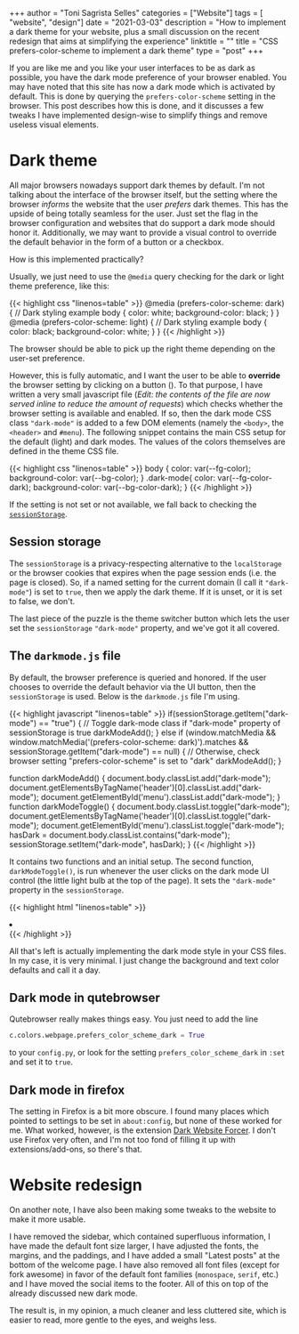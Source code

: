 +++
author = "Toni Sagrista Selles"
categories = ["Website"]
tags = [ "website", "design"]
date = "2021-03-03"
description = "How to implement a dark theme for your website, plus a small discussion on the recent redesign that aims at simplifying the experience"
linktitle = ""
title = "CSS prefers-color-scheme to implement a dark theme"
type = "post"
+++

If you are like me and you like your user interfaces to be as dark as possible, you have the dark mode preference of your browser enabled. You may have noted that this site has now a dark mode which is activated by default. This is done by querying the ``prefers-color-scheme`` setting in the browser. This post describes how this is done, and it discusses a few tweaks I have implemented design-wise to simplify things and remove useless visual elements.

<!--more-->

Dark theme
==========

All major browsers nowadays support dark themes by default. I'm not talking about the interface of the browser itself, but the setting where the browser *informs* the website that the user *prefers* dark themes. This has the upside of being totally seamless for the user. Just set the flag in the browser configuration and websites that do support a dark mode should honor it. Additionally, we may want to provide a visual control to override the default behavior in the form of a button or a checkbox. 

How is this implemented practically? 

Usually, we just need to use the `@media` query checking for the dark or light theme preference, like this:

{{< highlight css "linenos=table" >}}
@media (prefers-color-scheme: dark) {
    // Dark styling example
    body {
        color: white;
        background-color: black;
    }
}
@media (prefers-color-scheme: light) {
    // Dark styling example
    body {
        color: black;
        background-color: white;
    }
}
{{< /highlight >}}

The browser should be able to pick up the right theme depending on the user-set preference.

However, this is fully automatic, and I want the user to be able to **override** the browser setting by clicking on a button (<i class="fa fa-lightbulb-o"></i>). To that purpose, I have written a very small javascript file (*Edit: the contents of the file are now served inline to reduce the amount of requests*) which checks whether the browser setting is available and enabled. If so, then the dark mode CSS class `"dark-mode"` is added to a few DOM elements (namely the `<body>`, the `<header>` and `#menu`). The following snippet contains the main CSS setup for the default (light) and dark modes. The values of the colors themselves are defined in the theme CSS file.

{{< highlight css "linenos=table" >}}
body {
    color: var(--fg-color);
    background-color: var(--bg-color);
}
.dark-mode{
    color: var(--fg-color-dark);
    background-color: var(--bg-color-dark);
}
{{< /highlight >}}

If the setting is not set or not available, we fall back to checking the [`sessionStorage`](https://developer.mozilla.org/en-US/docs/Web/API/Window/sessionStorage). 

Session storage
---------------

The ``sessionStorage`` is a privacy-respecting alternative to the ``localStorage`` or the browser cookies that expires when the page session ends (i.e. the page is closed). So, if a named setting for the current domain (I call it ``"dark-mode"``) is set to ``true``, then we apply the dark theme. If it is unset, or it is set to false, we don't. 

The last piece of the puzzle is the theme switcher button <i class="fa fa-lightbulb-o"></i> which lets the user set the ``sessionStorage`` ``"dark-mode"`` property, and we've got it all covered.

The ``darkmode.js`` file
------------------------

By default, the browser preference is queried and honored. If the user chooses to override the default behavior via the UI button, then the ``sessionStorage`` is used. Below is the ``darkmode.js`` file I'm using.

{{< highlight javascript "linenos=table" >}}
if(sessionStorage.getItem("dark-mode") == "true") {
    // Toggle dark-mode class if "dark-mode" property of sessionStorage is true
    darkModeAdd();
} else if (window.matchMedia && 
    window.matchMedia('(prefers-color-scheme: dark)').matches && 
    sessionStorage.getItem("dark-mode") == null) {
    // Otherwise, check browser setting "prefers-color-scheme" is set to "dark"
    darkModeAdd();
}

function darkModeAdd() {
    document.body.classList.add("dark-mode");
    document.getElementsByTagName('header')[0].classList.add("dark-mode");
    document.getElementById('menu').classList.add("dark-mode");
}
function darkModeToggle() {
    document.body.classList.toggle("dark-mode");
    document.getElementsByTagName('header')[0].classList.toggle("dark-mode");
    document.getElementById('menu').classList.toggle("dark-mode");
    hasDark = document.body.classList.contains("dark-mode");
    sessionStorage.setItem("dark-mode", hasDark);
}
{{< /highlight >}}

It contains two functions and an initial setup. The second function, ``darkModeToggle()``, is run whenever the user clicks on the dark mode UI control (the little light bulb <i class="fa fa-lightbulb-o"></i> at the top of the page). It sets the ``"dark-mode"`` property in the ``sessionStorage``. 

{{< highlight html "linenos=table" >}}
<li class="menu">
    <a href="javascript:darkModeToggle()" style="border: none;" title="Toggle dark mode">
        <i class="fa fa-lightbulb-o" aria-hidden="true"></i>
    </a>
</li>
{{< /highlight >}}


All that's left is actually implementing the dark mode style in your CSS files. In my case, it is very minimal. I just change the background and text color defaults and call it a day.

Dark mode in qutebrowser
------------------------

Qutebrowser really makes things easy. You just need to add the line

```python
c.colors.webpage.prefers_color_scheme_dark = True
```
to your ``config.py``, or look for the setting ``prefers_color_scheme_dark`` in ``:set`` and set it to ``true``.

Dark mode in firefox
--------------------

The setting in Firefox is a bit more obscure. I found many places which pointed to settings to be set in ``about:config``, but none of these worked for me. What worked, however, is the extension [Dark Website Forcer](https://addons.mozilla.org/en-US/firefox/addon/dark-mode-website-switcher). I don't use Firefox very often, and I'm not too fond of filling it up with extensions/add-ons, so there's that.

Website redesign
================

On another note, I have also been making some tweaks to the website to make it more usable. 

I have removed the sidebar, which contained superfluous information, I have made the default font size larger, I have adjusted the fonts, the margins, and the paddings, and I have added a small "Latest posts" at the bottom of the welcome page. I have also removed all font files (except for fork awesome) in favor of the default font families (``monospace``, ``serif``, etc.) and I have moved the social items to the footer. All of this on top of the already discussed new dark mode.

The result is, in my opinion, a much cleaner and less cluttered site, which is easier to read, more gentle to the eyes, and weighs less.

